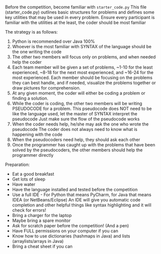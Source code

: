 Before the competition, become familiar with `starter_code.py`
This file (starter_code.py) outlines basic structures for problems and defines some key utilities that may be used
  in every problem. Ensure every participant is familiar with the utilities at the least, the coder should be most familiar


The strategy is as follows:
  1. Python is recommended over Java 100%
  2. Whoever is the most familiar with SYNTAX of the language should be the one writing the code
  3. The other two members will focus only on problems, and when needed help the coder
  4. Each team member will be given a set of problems, ~1-10 for the least experienced,
	~8-18 for the next most experienced, and ~16-24 for the most experienced.
	Each member should be focusing on the problems they can best handle, and if needed,
	visualize the problems together or draw pictures for comprehension.
  5. At any given moment, the coder will either be coding a problem or finding a solution.
  6. While the coder is coding, the other two members will be writing PSEUDOCODE for a problem.
	This pseudocode does NOT need to be like the language used, let the master of SYNTAX interpret the pseudocode
	Just make sure the flow of the pseudocode works
  7. When the coder needs help, he/she may ask the one who wrote the pseudocode
	The coder does not always need to know what is happening with the code
  8. When the pseudocoders need help, they should ask each other
  9. Once the programmer has caught up with the problems that have been solved by the pseudocoders, the other members should help
	the programmer directly
	
Preparation:
  - Eat a good breakfast
  - Get lots of sleep
  - Have water
  - Have the language installed and tested before the competition
  - Use a full IDE - For Python that means PyCharm, for Java that means IDEA (or NetBeans/Eclipse)
	An IDE will give you automatic code completion and other helpful things
	like syntax highlighting and it will check for errors!
  - Bring a charger for the laptop
  - Maybe bring a spare monitor
  - Ask for scratch paper before the competition! (And a pen)
  - Have FULL permissions on your computer if you can
  - Know how to use dictionaries (hashmaps in Java) and lists (arraylists/arrays in Java)
  - Bring a cheat sheet if you can
